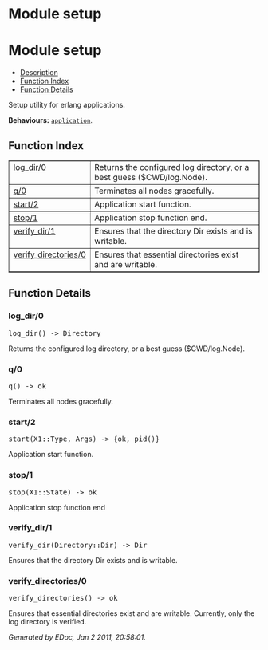 Module setup
============


<h1>Module setup</h1>

* [Description](#description)
* [Function Index](#index)
* [Function Details](#functions)


Setup utility for erlang applications.



__Behaviours:__ [`application`](application.md).

<h2><a name="index">Function Index</a></h2>



<table width="100%" border="1" cellspacing="0" cellpadding="2" summary="function index"><tr><td valign="top"><a href="#log_dir-0">log_dir/0</a></td><td>Returns the configured log directory, or a best guess ($CWD/log.Node).</td></tr><tr><td valign="top"><a href="#q-0">q/0</a></td><td>Terminates all nodes gracefully.</td></tr><tr><td valign="top"><a href="#start-2">start/2</a></td><td>Application start function.</td></tr><tr><td valign="top"><a href="#stop-1">stop/1</a></td><td>Application stop function
end.</td></tr><tr><td valign="top"><a href="#verify_dir-1">verify_dir/1</a></td><td>Ensures that the directory Dir exists and is writable.</td></tr><tr><td valign="top"><a href="#verify_directories-0">verify_directories/0</a></td><td>Ensures that essential directories exist and are writable.</td></tr></table>


<a name="functions"></a>


<h2>Function Details</h2>


<a name="log_dir-0"></a>


<h3>log_dir/0</h3>





<tt>log_dir() -> Directory</tt>



Returns the configured log directory, or a best guess ($CWD/log.Node).
<a name="q-0"></a>


<h3>q/0</h3>





<tt>q() -> ok</tt>



Terminates all nodes gracefully.
<a name="start-2"></a>


<h3>start/2</h3>





<tt>start(X1::Type, Args) -> {ok, pid()}</tt>



Application start function.
<a name="stop-1"></a>


<h3>stop/1</h3>





<tt>stop(X1::State) -> ok</tt>



Application stop function
end

<a name="verify_dir-1"></a>


<h3>verify_dir/1</h3>





<tt>verify_dir(Directory::Dir) -> Dir</tt>



Ensures that the directory Dir exists and is writable.
<a name="verify_directories-0"></a>


<h3>verify_directories/0</h3>





<tt>verify_directories() -> ok</tt>



Ensures that essential directories exist and are writable.
Currently, only the log directory is verified.

_Generated by EDoc, Jan 2 2011, 20:58:01._